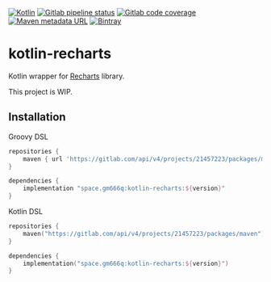 [![Kotlin](https://img.shields.io/badge/kotlin-1.4.10-blue.svg?logo=kotlin)](http://kotlinlang.org)
[![Gitlab pipeline status](https://img.shields.io/gitlab/pipeline/gm666q/kotlin-recharts/master?logo=gitlab)](https://gitlab.com/gm666q/kotlin-recharts/-/pipelines)
[![Gitlab code coverage](https://img.shields.io/gitlab/coverage/gm666q/kotlin-recharts/master?logo=gitlab)](https://gitlab.com/gm666q/kotlin-recharts/-/pipelines)
[![Maven metadata URL](https://img.shields.io/maven-metadata/v?label=gitlab&logo=gitlab&metadataUrl=https%3A%2F%2Fgitlab.com%2Fapi%2Fv4%2Fprojects%2F21457223%2Fpackages%2Fmaven%2Fspace%2Fgm666q%2Fkotlin-recharts%2Fmaven-metadata.xml)](https://gitlab.com/gm666q/kotlin-recharts/-/packages)
[![Bintray](https://img.shields.io/bintray/v/gm666q/kotlin-recharts/kotlin-recharts?logo=jfrog-bintray)](https://bintray.com/gm666q/kotlin-recharts/kotlin-recharts)

# kotlin-recharts

Kotlin wrapper for [Recharts](http://recharts.org) library.

This project is WIP.

## Installation

Groovy DSL

```groovy
repositories {
    maven { url 'https://gitlab.com/api/v4/projects/21457223/packages/maven' }
}

dependencies {
    implementation "space.gm666q:kotlin-recharts:${version}"
}
```

Kotlin DSL

```kotlin
repositories {
    maven("https://gitlab.com/api/v4/projects/21457223/packages/maven")
}

dependencies {
    implementation("space.gm666q:kotlin-recharts:${version}")
}
```
